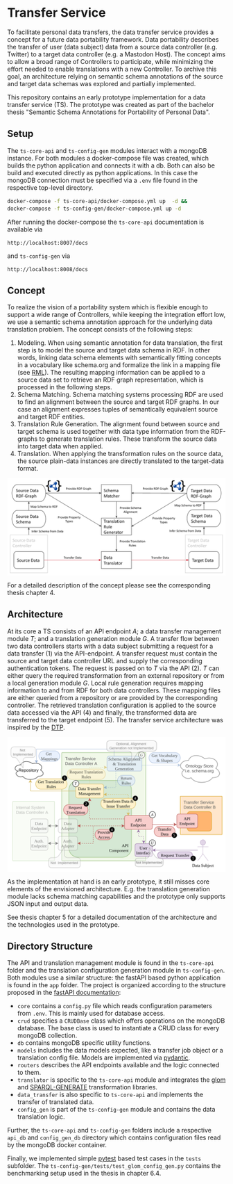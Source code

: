# Transfer Service
<!--
Introduction
-->
To facilitate personal data transfers, the data transfer service provides a concept for a future data portability framework. 
Data portability describes the transfer of user (data subject) data from a source data controller (e.g. Twitter) to a target data controller (e.g. a Mastodon Host). The concept aims to allow a broad range of Controllers to participate, while minimizing the effort needed to enable translations with a new Controller. To archive this goal, an architecture relying on semantic schema annotations of the source and target data schemas was explored and partially implemented.

This repository contains an early prototype implementation for a data transfer service (TS). The prototype was created as part of the bachelor thesis "Semantic Schema Annotations for Portability of Personal Data".

## Setup 

The `ts-core-api` and `ts-config-gen` modules interact with a mongoDB instance. For both modules a docker-compose file was created, which builds the python application and connects it with a db. Both can also be build and executed directly as python applications. In this case the mongoDB connection must be specified via a `.env` file found in the respective top-level directory.

<!-- 
### Docker-compose 
-->
```sh
docker-compose -f ts-core-api/docker-compose.yml up  -d && 
docker-compose -f ts-config-gen/docker-compose.yml up -d
```

After running the docker-compose the `ts-core-api` documentation is available via 

    http://localhost:8007/docs

and `ts-config-gen` via

    http://localhost:8008/docs



## Concept
To realize the vision of a portability system which is flexible enough to support a wide range of Controllers, while keeping the integration effort low, we use a semantic schema annotation approach for the underlying data translation problem. The concept consists of the following steps:
1. Modeling. When using semantic annotation for data translation, the first step is to model the source and target data schema in RDF. In other words, linking data schema elements with semantically fitting concepts in a vocabulary like schema.org and formalize the link in a mapping file (see [RML](https://rml.io/)). The resulting mapping information can be applied to a source data set to retrieve an RDF graph representation, which is processed in the following steps.
2. Schema Matching. Schema matching systems processing RDF are used to find an alignment between the source and target RDF graphs. In our case an alignment expresses tuples of semantically equivalent source and target RDF entities.
3. Translation Rule Generation. The alignment found between source and target schema is used together with data type information from the RDF-graphs to generate translation rules. These transform the source data into target data when applied.
4. Translation. When applying the transformation rules on the source data, the source plain-data instances are directly translated to the target-data format.

<!-- 
Include direct translation part from Präsi
-->
<img align="center" src=".img/overview.png">

For a detailed description of the concept please see the corresponding thesis chapter 4.

## Architecture

At its core a TS consists of an API endpoint _A_; a data transfer management module _T_; and a translation generation module _G_. A transfer flow between two data controllers starts with a data subject submitting a request for a data transfer (1) via the API-endpoint. A transfer request must contain the source and target data controller URL and supply the corresponding authentication tokens. The request is passed on to _T_ via the API (2). _T_ can either query the required transformation from an external repository or from a local generation module _G_. Local rule generation requires mapping information to and from RDF for both data controllers. These mapping files are either queried from a repository or are provided by the corresponding controller. The retrieved translation configuration is applied to the source data accessed via the API (4) and finally, the transformed data are transferred to the target endpoint (5). The transfer service architecture was inspired by the [DTP](datatransferproject.dev/). 

<!-- 
Include architecture overview
-->
<img align="center" src=".img/implementation.png">

As the implementation at hand is an early prototype, it still misses core elements of the envisioned architecture. E.g. the translation generation module lacks schema matching capabilities and the prototype only supports JSON input and output data.

See thesis chapter 5 for a detailed documentation of the architecture and the technologies used in the prototype.

## Directory Structure

The API and translation management module is found in the `ts-core-api` folder and the translation configuration generation module in `ts-config-gen`. Both modules use a similar structure: the fastAPI based python application is found in the `app` folder.
The project is organized according to the structure proposed in the [fastAPI documentation](https://fastapi.tiangolo.com/):
- `core` contains a `config.py` file which reads configuration parameters from `.env`. This is mainly used for database access.
- `crud` specifies a `CRUDBase` class which offers operations on the mongoDB database. The base class is used to instantiate a CRUD class for every mongoDB collection.
- `db` contains mongoDB specific utility functions.
- `models` includes the data models expected, like a transfer job object or a translation config file. Models are implemented via [pydantic](https://pydantic-docs.helpmanual.io/). 
- `routers` describes the API endpoints available and the logic connected to them.
- `translator` is specific to the `ts-core-api` module and integrates the [glom](https://github.com/mahmoud/glom) and [SPARQL-GENERATE](https://w3id.org/sparql-generate/) transformation libraries.
- `data_transfer` is also specific to `ts-core-api` and implements the transfer of translated data.
- `config_gen` is part of the `ts-config-gen` module and contains the data translation logic.

Further, the `ts-core-api` and `ts-config-gen` folders include a respective `api_db` and `config_gen_db` directory which contains configuration files read by the mongoDB docker container.

Finally, we implemented simple [pytest](https://docs.pytest.org) based test cases in the `tests` subfolder. The `ts-config-gen/tests/test_glom_config_gen.py` contains the benchmarking setup used in the thesis in chapter 6.4.
